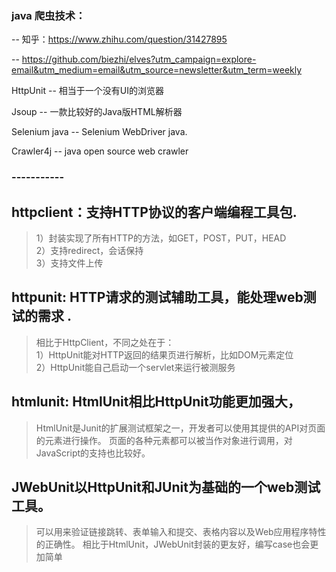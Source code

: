### java 爬虫技术：
-- 知乎：https://www.zhihu.com/question/31427895

-- https://github.com/biezhi/elves?utm_campaign=explore-email&utm_medium=email&utm_source=newsletter&utm_term=weekly


HttpUnit -- 相当于一个没有UI的浏览器

Jsoup -- 一款比较好的Java版HTML解析器

Selenium java -- Selenium WebDriver java.

Crawler4j -- java open source web crawler

### -----------
## httpclient：支持HTTP协议的客户端编程工具包. 
> 1）封装实现了所有HTTP的方法，如GET，POST，PUT，HEAD   
2）支持redirect，会话保持   
3）支持文件上传 

## httpunit: HTTP请求的测试辅助工具，能处理web测试的需求 .
>相比于HttpClient，不同之处在于：    
1）HttpUnit能对HTTP返回的结果页进行解析，比如DOM元素定位  
2）HttpUnit能自己启动一个servlet来运行被测服务

## htmlunit: HtmlUnit相比HttpUnit功能更加强大，
> HtmlUnit是Junit的扩展测试框架之一，开发者可以使用其提供的API对页面的元素进行操作。
页面的各种元素都可以被当作对象进行调用，对JavaScript的支持也比较好。

## JWebUnit以HttpUnit和JUnit为基础的一个web测试工具。
> 可以用来验证链接跳转、表单输入和提交、表格内容以及Web应用程序特性的正确性。
相比于HtmlUnit，JWebUnit封装的更友好，编写case也会更加简单
